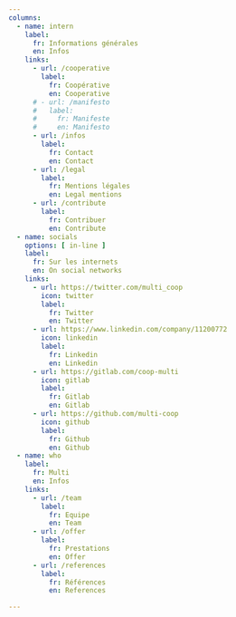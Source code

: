 ```yaml
---
columns: 
  - name: intern
    label:
      fr: Informations générales
      en: Infos
    links: 
      - url: /cooperative
        label:
          fr: Coopérative
          en: Cooperative
      # - url: /manifesto
      #   label:
      #     fr: Manifeste
      #     en: Manifesto
      - url: /infos
        label:
          fr: Contact
          en: Contact
      - url: /legal
        label:
          fr: Mentions légales
          en: Legal mentions
      - url: /contribute
        label:
          fr: Contribuer
          en: Contribute
  - name: socials
    options: [ in-line ]
    label:
      fr: Sur les internets
      en: On social networks
    links: 
      - url: https://twitter.com/multi_coop
        icon: twitter
        label:
          fr: Twitter
          en: Twitter
      - url: https://www.linkedin.com/company/11200772
        icon: linkedin
        label:
          fr: Linkedin
          en: Linkedin
      - url: https://gitlab.com/coop-multi
        icon: gitlab
        label:
          fr: Gitlab
          en: Gitlab
      - url: https://github.com/multi-coop
        icon: github
        label:
          fr: Github
          en: Github
  - name: who
    label:
      fr: Multi
      en: Infos
    links: 
      - url: /team
        label:
          fr: Equipe
          en: Team
      - url: /offer
        label:
          fr: Prestations
          en: Offer
      - url: /references
        label:
          fr: Références
          en: References

---
```


